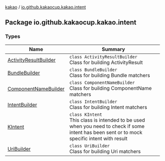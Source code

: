 [kakao](../index.md) / [io.github.kakaocup.kakao.intent](./index.md)

## Package io.github.kakaocup.kakao.intent

### Types

| Name | Summary |
|---|---|
| [ActivityResultBuilder](-activity-result-builder/index.md) | `class ActivityResultBuilder`<br>Class for building ActivityResult |
| [BundleBuilder](-bundle-builder/index.md) | `class BundleBuilder`<br>Class for building Bundle matchers |
| [ComponentNameBuilder](-component-name-builder/index.md) | `class ComponentNameBuilder`<br>Class for building ComponentName matchers |
| [IntentBuilder](-intent-builder/index.md) | `class IntentBuilder`<br>Class for building Intent matchers |
| [KIntent](-k-intent/index.md) | `class KIntent`<br>This class is intended to be used when you need to check if some intent has been sent or to mock specific intent with result |
| [UriBuilder](-uri-builder/index.md) | `class UriBuilder`<br>Class for building Uri matchers |
